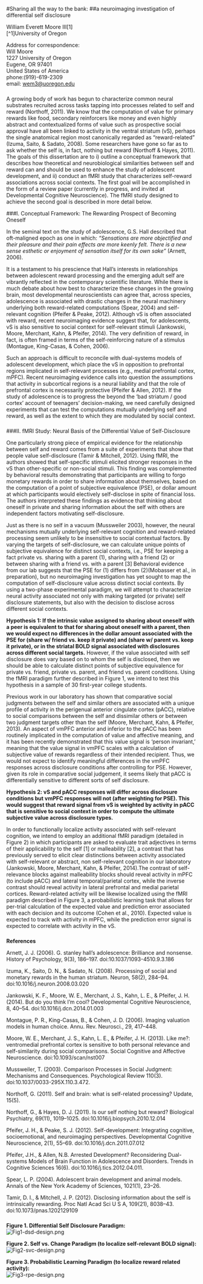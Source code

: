 #Sharing all the way to the bank: 
##a neuroimaging investigation of differential self disclosure 

William Everett Moore III[1]  
[^1]University of Oregon  

Address for correspondence:   
Will Moore  
1227 University of Oregon  
Eugene, OR 97401  
United States of America  
phone:(919)-619-2309  
email: wem3@uoregon.edu  

###   

A growing body of work has begun to characterize common neural substrates recruited across tasks tapping into processes related to self and reward (Northoff, 2011). We know that the computation of value for primary rewards like food, secondary reinforcers like money and even highly abstract and contextualized forms of value such as prospective social approval have all been linked to activity in the ventral striatum (vS), perhaps the single anatomical region most canonically regarded as “reward-related” (Izuma, Saito, & Sadato, 2008). Some researchers have gone so far as to ask whether the self is, in fact, nothing but reward (Northoff & Hayes, 2011). The goals of this dissertation are to i) outline a conceptual framework that describes how theoretical and neurobiological similarities between self and reward can and should be used to enhance the study of adolescent development, and ii) conduct an fMRI study that characterizes self-reward associations across social contexts. The first goal will be accomplished in the form of a review paper (currently in progress, and invited at Developmental Cognitive Neuroscience). The fMRI study designed to achieve the second goal is described in more detail below.    

###I. Conceptual Framework: The Rewarding Prospect of Becoming Oneself  

In the seminal text on the study of adolescence, G.S. Hall described that oft-maligned epoch as one in which:
*“Sensations are more objectified and their pleasure and their pain effects are more keenly felt. There is a new sense esthetic or enjoyment of sensation itself for its own sake”* (Arnett, 2006).  

It is a testament to his prescience that Hall’s interests in relationships between adolescent reward processing and the emerging adult self are vibrantly reflected in the contemporary scientific literature. While there is much debate about how best to characterize these changes in the growing brain, most developmental neuroscientists can agree that, across species, adolescence is associated with drastic changes in the neural machinery underlying both reward-related computations (Spear, 2004) and self-relevant cognition (Pfeifer & Peake, 2012). Although vS is often associated with reward, recent neuroimaging evidence suggest that, for adolescents, vS is also sensitive to social context for self-relevant stimuli (Jankowski, Moore, Merchant, Kahn, & Pfeifer, 2014). The very definition of reward, in fact, is often framed in terms of the self-reinforcing nature of a stimulus (Montague, King-Casas, & Cohen, 2006).  

Such an approach is difficult to reconcile with dual-systems models of adolescent development, which place the vS in opposition to prefrontal regions implicated in self-relevant processes (e.g., medial prefrontal cortex, mPFC). Recent neuroimaging evidence calls into question the assumptions that activity in subcortical regions is a neural liability and that the role of prefrontal cortex is necessarily protective (Pfeifer & Allen, 2012). If the study of adolescence is to progress the beyond the ‘bad striatum / good cortex’ account of teenagers’ decision-making, we need carefully designed experiments that can test the computations mutually underlying self and reward, as well as the extent to which they are modulated by social context.   

###  

###II. fMRI Study: Neural Basis of the Differential Value of Self-Disclosure  

One particularly strong piece of empirical evidence for the relationship between self and reward comes from a suite of experiments that show that people value self-disclosure (Tamir & Mitchell, 2012). Using fMRI, the authors showed that self-specific stimuli elicited stronger responses in the vS than other-specific or non-social stimuli. This finding was complemented by behavioral results demonstrating that participants are willing to forgo monetary rewards in order to share information about themselves, based on the computation of a point of subjective equivalence (PSE), or dollar amount at which participants would electively self-disclose in spite of financial loss. The authors interpreted these findings as evidence that thinking about oneself in private and sharing information about the self with others are independent factors motivating self-disclosure.  

Just as there is no self in a vacuum (Mussweiler 2003), however, the neural mechanisms mutually underlying self-relevant cognition and reward-related processing seem unlikely to be insensitive to social contextual factors. By varying the targets of self-disclosure, we can calculate unique points of subjective equivalence for distinct social contexts, i.e., PSE for keeping a fact private vs. sharing with a parent (1), sharing with a friend (2) or between sharing with a friend vs. with a parent [3] Behavioral evidence from our lab suggests that the PSE for (1) differs from (2)(Mobasser et al., in preparation), but no neuroimaging investigation has yet sought to map the computation of self-disclosure value across distinct social contexts. By using a two-phase experimental paradigm, we will attempt to characterize neural activity associated not only with making targeted (or private) self disclosure statements, but also with the decision to disclose across different social contexts.   

**Hypothesis 1: If the intrinsic value assigned to sharing about oneself with a peer is equivalent to that for sharing about oneself with a parent, then we would expect no differences in the dollar amount associated with the PSE for (share w/ friend vs. keep it private) and (share w/ parent vs. keep it private), or in the striatal BOLD signal associated with disclosures across different social targets.** However, if the value associated with self disclosure does vary based on to whom the self is disclosed, then we should be able to calculate distinct points of subjective equivalence for private vs. friend, private vs. parent, and friend vs. parent conditions. Using the fMRI paradigm further described in Figure 1, we intend to test this hypothesis in a sample of 30 first-year college students.  

Previous work in our laboratory has shown that comparative social judgments between the self and similar others are associated with a unique profile of activity in the perigenual anterior cingulate cortex (pACC), relative to social comparisons between the self and dissimilar others or between two judgment targets other than the self (Moore, Merchant, Kahn, & Pfeifer, 2013). An aspect of vmPFC anterior and inferior to the pACC has been routinely implicated in the computation of value and affective meaning, and it has been recently demonstrated that this value signal is ‘person invariant,’ meaning that the value signal in vmPFC scales with a calculation of subjective value of rewards regardless of their intended recipient. Thus, we would not expect to identify meaningful differences in the vmPFC responses across disclosure conditions after controlling for PSE. However, given its role in comparative social judgement, it seems likely that pACC is differentially sensitive to different sorts of self disclosure.  

**Hypothesis 2: vS and pACC responses will differ across disclosure conditions but vmPFC responses will not (after weighting for PSE). This would suggest that reward signal from vS is weighted by activity in pACC that is sensitive to social context in order to compute the ultimate subjective value across disclosure types.**  

In order to functionally localize activity associated with self-relevant cognition, we intend to employ an additional fMRI paradigm (detailed in Figure 2) in which participants are asked to evaluate trait adjectives in terms of their applicability to the self [1] or malleability [2], a contrast that has previously served to elicit clear distinctions between activity associated with self-relevant or abstract, non self-relevant cognition in our laboratory (Jankowski, Moore, Merchant, Kahn, & Pfeifer, 2014).The contrast of self-relevance blocks against malleability blocks should reveal activity in mPFC (to include pACC) and lateral temporal/parietal cortex, while the inverse contrast should reveal activity in lateral prefrontal and medial parietal cortices. Reward-related activity will be likewise localized using the fMRI paradigm described in Figure 3, a probabilistic learning task that allows for per-trial calculation of the expected value and prediction error associated with each decision and its outcome (Cohen et al., 2010). Expected value is expected to track with activity in mPFC, while the prediction error signal is expected to correlate with activity in the vS.  

###

**References**

Arnett, J. J. (2006). G. stanley hall’s adolescence: Brilliance and nonsense. History of Psychology, 9(3), 186–197. doi:10.1037/1093-4510.9.3.186

Izuma, K., Saito, D. N., & Sadato, N. (2008). Processing of social and monetary rewards in the human striatum. Neuron, 58(2), 284–94. doi:10.1016/j.neuron.2008.03.020

Jankowski, K. F., Moore, W. E., Merchant, J. S., Kahn, L. E., & Pfeifer, J. H. (2014). But do you think I’m cool? Developmental Cognitive Neuroscience, 8, 40–54. doi:10.1016/j.dcn.2014.01.003

Montague, P. R., King-Casas, B., & Cohen, J. D. (2006). Imaging valuation models in human choice. Annu. Rev. Neurosci., 29, 417–448.

Moore, W. E., Merchant, J. S., Kahn, L. E., & Pfeifer, J. H. (2013). Like me?: ventromedial prefrontal cortex is sensitive to both personal relevance and self-similarity during social comparisons. Social Cognitive and Affective Neuroscience. doi:10.1093/scan/nst007

Mussweiler, T. (2003). Comparison Processes in Social Judgment: Mechanisms and Consequences. Psychological Review 110(3). doi:10.1037/0033-295X.110.3.472.  

Northoff, G. (2011). Self and brain: what is self-related processing? Update, 15(5).

Northoff, G., & Hayes, D. J. (2011). Is our self nothing but reward? Biological Psychiatry, 69(11), 1019–1025. doi:10.1016/j.biopsych.2010.12.014

Pfeifer, J. H., & Peake, S. J. (2012). Self-development: Integrating cognitive, socioemotional, and neuroimaging perspectives. Developmental Cognitive Neuroscience, 2(1), 55–69. doi:10.1016/j.dcn.2011.07.012

Pfeifer, J.H., & Allen, N.B. Arrested Development? Reconsidering Dual-systems Models of Brain Function in Adolescence and Disorders. Trends in Cognitive Sciences 16(6). doi:10.1016/j.tics.2012.04.011.

Spear, L. P. (2004). Adolescent brain development and animal models. Annals of the New York Academy of Sciences, 1021(1), 23–26.

Tamir, D. I., & Mitchell, J. P. (2012). Disclosing information about the self is intrinsically rewarding. Proc Natl Acad Sci U S A, 109(21), 8038–43. doi:10.1073/pnas.1202129109  

###  

**Figure 1. Differential Self Disclosure Paradigm:**  
![Fig1-dsd-design.png](https://github.com/wem3/DRS/raw/master/paper/proposal/Fig1-dsd-design.png)  

**Figure 2. Self vs. Change Paradigm (to localize self-relevant BOLD signal):**  
![Fig2-svc-design.png](https://github.com/wem3/DRS/raw/master/paper/proposal/Fig2-svc-design.png)  

**Figure 3. Probabilistic Learning Paradigm (to localize reward related activity):**  
![Fig3-rpe-design.png](https://github.com/wem3/DRS/raw/master/paper/proposal/Fig3-rpe-design.png)

